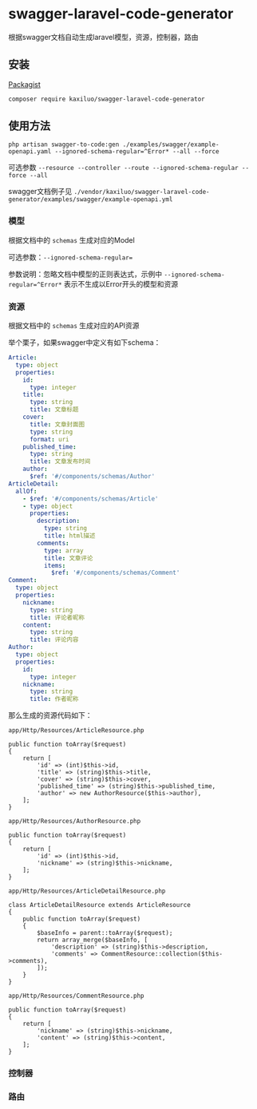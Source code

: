 # swagger-laravel-code-generator
根据swagger文档自动生成laravel模型，资源，控制器，路由

## 安装

[Packagist](https://packagist.org/packages/kaxiluo/swagger-laravel-code-generator)

```bash
composer require kaxiluo/swagger-laravel-code-generator
```

## 使用方法

`php artisan swagger-to-code:gen ./examples/swagger/example-openapi.yaml --ignored-schema-regular=^Error* --all --force`

可选参数 `--resource --controller --route --ignored-schema-regular --force --all`

swagger文档例子见 `./vendor/kaxiluo/swagger-laravel-code-generator/examples/swagger/example-openapi.yml`

### 模型

根据文档中的 `schemas` 生成对应的Model

可选参数：`--ignored-schema-regular=`

参数说明：忽略文档中模型的正则表达式，示例中 `--ignored-schema-regular=^Error*` 表示不生成以Error开头的模型和资源

### 资源

根据文档中的 `schemas` 生成对应的API资源

举个栗子，如果swagger中定义有如下schema：

```yaml
Article:
  type: object
  properties:
    id:
      type: integer
    title:
      type: string
      title: 文章标题
    cover:
      title: 文章封面图
      type: string
      format: uri
    published_time:
      type: string
      title: 文章发布时间
    author:
      $ref: '#/components/schemas/Author'
ArticleDetail:
  allOf:
    - $ref: '#/components/schemas/Article'
    - type: object
      properties:
        description:
          type: string
          title: html描述
        comments:
          type: array
          title: 文章评论
          items:
            $ref: '#/components/schemas/Comment'
Comment:
  type: object
  properties:
    nickname:
      type: string
      title: 评论者昵称
    content:
      type: string
      title: 评论内容
Author:
  type: object
  properties:
    id:
      type: integer
    nickname:
      type: string
      title: 作者昵称
```

那么生成的资源代码如下：

`app/Http/Resources/ArticleResource.php`
```phpt
public function toArray($request)
{
    return [
        'id' => (int)$this->id,
        'title' => (string)$this->title,
        'cover' => (string)$this->cover,
        'published_time' => (string)$this->published_time,
        'author' => new AuthorResource($this->author),
    ];
}
```

`app/Http/Resources/AuthorResource.php`

```phpt
public function toArray($request)
{
    return [
        'id' => (int)$this->id,
        'nickname' => (string)$this->nickname,
    ];
}
```

`app/Http/Resources/ArticleDetailResource.php`

```phpt
class ArticleDetailResource extends ArticleResource
{
    public function toArray($request)
    {
        $baseInfo = parent::toArray($request);
        return array_merge($baseInfo, [
			'description' => (string)$this->description,
			'comments' => CommentResource::collection($this->comments),
        ]);
    }
}
```

`app/Http/Resources/CommentResource.php`

```phpt
public function toArray($request)
{
    return [
        'nickname' => (string)$this->nickname,
        'content' => (string)$this->content,
    ];
}
```

### 控制器

### 路由
